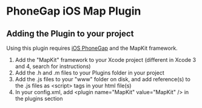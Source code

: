 # PhoneGap iOS Map Plugin #

## Adding the Plugin to your project ##

Using this plugin requires [iOS PhoneGap](http://github.com/phonegap/phonegap-iphone) and the MapKit framework.

1. Add the "MapKit" framework to your Xcode project (different in Xcode 3 and 4, search for instructions)
2. Add the .h and .m files to your Plugins folder in your project
3. Add the .js files to your "www" folder on disk, and add reference(s) to the .js files as &lt;script&gt; tags in your html file(s)
4. In your config.xml, add &lt;plugin name="MapKit" value="MapKit" /&gt; in the plugins section

